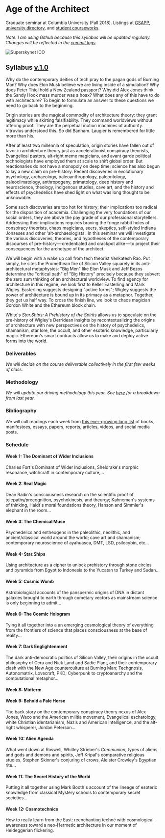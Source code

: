 # Age of the Architect
Graduate seminar at Columbia University (Fall 2018). Listings at [GSAPP](https://www.arch.columbia.edu/courses/72646-1635-age-of-the-architect), [university directory](http://www.columbia.edu/cu/bulletin/uwb/subj/ARCH/A6752-20173-001/), and [student courseworks](https://courseworks2.columbia.edu/courses/sis_course_id:ARCHA6752_001_2017_3/assignments/syllabus).

*Note: I am using Github because this syllabus will be updated regularly. Changes will be reflected in the [commit logs](https://github.com/troyth/age-of-the-architect/commits/master).*

![Superskynet ICO](/assets/superskynetICO.jpg)

## Syllabus [v.1.0](https://github.com/troyth/age-of-the-architect/versions.md)

Why do the contemporary deities of tech pray to the pagan gods of Burning Man? Why does Elon Musk believe we are living inside of a simulation? Why does Peter Thiel hold a New Zealand passport? Why did Alex Jones think the Sandy Hook mass murder was a hoax? What does any of this have to do with architecture? To begin to formulate an answer to these questions we need to go back to the beginning.

Origin stories are the magical commodity of architecture theory: they grant legitimacy while skirting falsifiability. They command worldviews without offering proof. They are the perpetual motion machines of authority. Vitruvius understood this. So did Banham. Laugier is remembered for little more than his.

After at least two millennia of speculation, origin stories have fallen out of favor in architecture theory just as accelerationist conspiracy theorists, Evangelical pastors, alt-right meme magicians, and avant garde political technologists have employed them at scale to shift global order. But reactionaries do not have a monopoly on deep time; science has also begun to lay a new claim on pre-history. Recent discoveries in evolutionary psychology, archaeology, paleoanthropology, paleontology, paleoclimatology, anthropogeny, primatology, deep history and neuroscience, theology, indigenous studies, cave art, and the history and effects of psychedelics have shed light on what was long thought to be unknowable.

Some such discoveries are too hot for history; their implications too radical for the disposition of academia. Challenging the very foundations of our social orders, they are above the pay grade of our professional storytellers. Addressing their implications requires braving the fringe rabbit holes of conspiracy theorists, chaos magicians, seers, skeptics, self-styled Indiana Jonseses and other 'alt-archaeologists'. In this seminar we will investigate the various discoveries, theories, and hypotheses of the contemporary discourses of pre-history — credentialed and crackpot alike — to project their consequences for the archetype of the architect.

We will begin with a wake up call from tech theorist Venkatesh Rao. Put simply, he sites the Promethean fire of Silicon Valley squarely in its anti-architectural metaphysics: "Big Men" like Elon Musk and Jeff Bezos determine the "critical path" of "Big History" precisely because they subvert the zero sum thinking of an architectural worldview. To find agency for architecture in this regime, we look first to Keller Easterling and Mark Wigley. Easterling suggests designing "active forms"; Wigley suggests the power of architecture is bound up in its primacy as a metaphor. Together, they get us half way. To cross the finish line, we look to chaos magician Gordon White and the Ethereum block chain.

White's *Star.Ships: A Prehistory of the Spirits* allows us to speculate on the pre-history of Wigley's Derridean insights by recontextualizing the origins of architecture with new perspectives on the history of psychedelics, shamanism, star lore, the occult, and other esoteric knowledge, particularly magic. Ethereum's smart contracts allow us to make and deploy active forms into the world.

### Deliverables
*We will decide on the course deliverable collectively in the first few weeks of class.*

### Methodology
*We will update our driving methodology this year. See [here]() for a breakdown from last year.*

### Bibliography
We will cull readings each week from [this ever-growing long list](bibliography.md) of books, manifestoes, essays, papers, reports, articles, videos, and social media posts.

### Schedule
#### Week 1: The Dominant of Wider Inclusions
Charles Fort's Dominant of Wider Inclusions, Sheldrake's morphic resonance, witchcraft in contemporary culture,...

#### Week 2: Real Magic
Dean Radin's consciousness research on the scientific proof of telepathy/precognition, psychokinesis, and theurgy; Kahneman's systems of thinking, Haidt's moral foundations theory, Hanson and Simmler's elephant in the room...

#### Week 3: The Chemical Muse
Psychedelics and entheogens in the paleolithic, neolithic, and ancient/classical world around the world; cave art and shamanism; contemporary neuroscience of ayahuasca, DMT, LSD, psilocybin, etc...

#### Week 4: Star.Ships
Using architecture as a cipher to unlock prehistory through stone circles and pyramids from Egypt to Indonesia to the Yucatan to Turkey and Sudan...

#### Week 5: Cosmic Womb
Astrobiological accounts of the panspermic origins of DNA in distant galaxies brought to earth through cometary vectors as mainstream science is only beginning to admit...

#### Week 6: The Cosmic Hologram
Tying it all together into a an emerging cosmological theory of everything from the frontiers of science that places consciousness at the base of reality...

#### Week 7: Dark Englightenment
The dark anti-democratic politics of Silicon Valley, their origins in the occult philosophy of Ccru and Nick Land and Sadie Plant, and their contemporary clash with the New Age counterculture at Burning Man; Techgnosis, Autonomatrix, Lovecraft, PKD; Cyberpunk to cryptoanarchy and the computational metaphor...

#### Week 8: Midterm

#### Week 9: Behold a Pale Horse
The back story on the contemporary conspiracy theory nexus of Alex Jones, Waco and the American militia movement, Evangelical eschatology, white Christian identarianism, Nazis and American intelligence, and the alt-right whisperer, Jordan Peterson...

#### Week 10: Alien Agenda
What went down at Roswell, Whitley Strieber's *Communion*, types of aliens and gods and demons and spirits, Jeff Kripal's comparative religious studies, Stephen Skinner's conjuring of crows, Aleister Crowley's Egyptian rite...

#### Week 11: The Secret History of the World
Putting it all together using Mark Booth's account of the lineage of esoteric knowledge from classical Mystery schools to contemporary secret societies...

#### Week 12: Cosmotechnics
How to really learn from the East: reenchanting techné with cosmological awareness toward a neo-Hermetic architecture in our moment of Heideggerian flickering.
